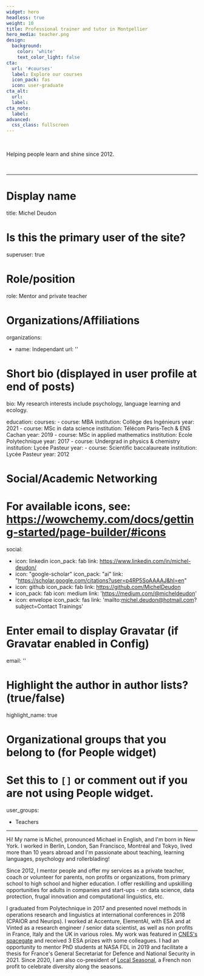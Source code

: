 ```yaml
---
widget: hero
headless: true
weight: 10
title: Professional trainer and tutor in Montpellier
hero_media: teacher.png
design:
  background:
    color: 'white'
    text_color_light: false
cta:
  url: '#courses'
  label: Explore our courses
  icon_pack: fas
  icon: user-graduate
cta_alt:
  url:
  label:
cta_note:
  label:
advanced:
  css_class: fullscreen
---
```


<br>

Helping people learn and shine since 2012.

<br>

---
# Display name
title: Michel Deudon

# Is this the primary user of the site?
superuser: true

# Role/position
role: Mentor and private teacher

# Organizations/Affiliations
organizations:
  - name: Independant
    url: ''

# Short bio (displayed in user profile at end of posts)
bio: My research interests include psychology, language learning and ecology.

education:
  courses:
    - course: MBA
      institution: Collège des Ingénieurs
      year: 2021
    - course: MSc in data science
      institution: Télécom Paris-Tech & ENS Cachan
      year: 2019
    - course: MSc in applied mathematics
      institution: Ecole Polytechnique
      year: 2017
    - course: Undergrad in physics & chemistry
      institution: Lycée Pasteur
      year:
    - course: Scientific baccalaureate
      institution: Lycée Pasteur
      year: 2012

# Social/Academic Networking
# For available icons, see: https://wowchemy.com/docs/getting-started/page-builder/#icons
social:
  - icon: linkedin
    icon_pack: fab
    link: https://www.linkedin.com/in/michel-deudon/
  - icon: "google-scholar"
    icon_pack: "ai"
    link: "https://scholar.google.com/citations?user=p4RP5SoAAAAJ&hl=en"
  - icon: github
    icon_pack: fab
    link: https://github.com/MichelDeudon
  - icon_pack: fab
    icon: medium
    link: 'https://medium.com/@micheldeudon'
  - icon: envelope
    icon_pack: fas
    link: 'mailto:michel.deudon@hotmail.com?subject=Contact Trainings'

# Enter email to display Gravatar (if Gravatar enabled in Config)
email: ''

# Highlight the author in author lists? (true/false)
highlight_name: true

# Organizational groups that you belong to (for People widget)
#   Set this to `[]` or comment out if you are not using People widget.
user_groups:
  - Teachers
---

Hi! My name is Michel, pronounced Michael in English, and I'm born in New York. I worked in Berlin, London, San Francisco, Montréal and Tokyo, lived more than 10 years abroad and I'm passionate about teaching, learning languages, psychology and rollerblading!

Since 2012, I mentor people and offer my services as a private teacher, coach or volunteer for parents, non profits or organizations, from primary school to high school and higher education. I offer reskilling and upskilling opportunities for adults in companies and start-ups - on data science, data protection, frugal innovation and computational linguistics, etc.

I graduated from Polytechnique in 2017 and presented novel methods in operations research and linguistics at international conferences in 2018 (CPAIOR and Neurips). I worked at Accenture, ElementAI, with ESA and at Vinted as a research engineer / senior data scientist, as well as non profits in France, Italy and the UK in various roles. My work was featured in [CNES's spacegate](https://spacegate.cnes.fr/fr/covid-19-venise-sans-les-bateaux) and received 3 ESA prizes with some colleagues. I had an opportunity to mentor PhD students at NASA FDL in 2019 and facilitate a thesis for France's General Secretariat for Defence and National Security in 2021. Since 2020, I am also co-president of [Local Seasonal](https://www.local-seasonal.org/en/), a French non profit to celebrate diversity along the seasons.